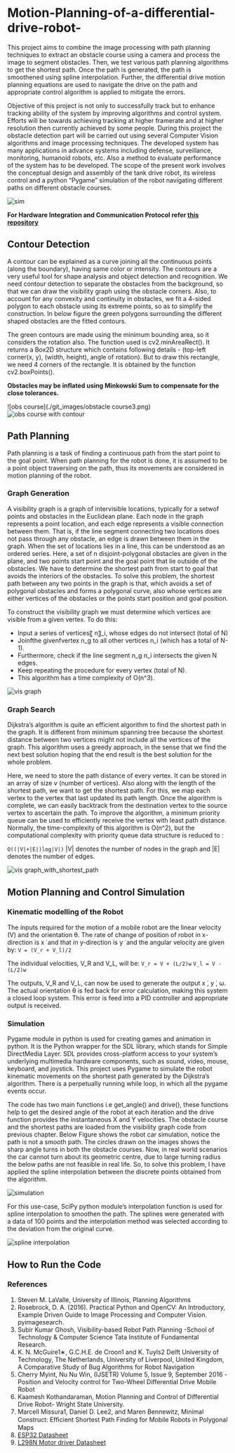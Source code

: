 # Motion-Planning-of-a-differential-drive-robot-
This project aims to combine the image processing with path planning techniques to extract an obstacle course using a camera and process the image to segment obstacles. Then, we test various path planning algorithms to get the shortest path. Once the path is generated, the path is smoothened using spline interpolation. Further, the differential drive motion planning equations are used to navigate the drive on the path and appropriate control algorithm is applied to mitigate the errors.

Objective of this project is not only to successfully track but to enhance tracking ability of the system by improving algorithms and control system. Efforts will be towards achieving tracking at higher framerate and at higher resolution then currently achieved by some people. During this project the obstacle detection part will be carried out using several Computer Vision algorithms and image processing techniques. The developed system has many applications in advance systems including defense, surveillance, monitoring, humanoid robots, etc. Also a method to evaluate performance of the system has to be developed. The scope of the present work involves the conceptual design and assembly of the tank drive robot, its wireless control and a python “Pygame” simulation of the robot navigating different paths on different obstacle courses. 

![sim](./git_images/simulation.gif)

**For Hardware Integration and Communication Protocol refer [this repository](https://github.com/savnani5/Wireless-robot-control)** 

## Contour Detection
A contour can be explained as a curve joining all the continuous points (along the boundary), having same color or intensity. The contours are a very useful tool for shape analysis and object detection and recognition. We need contour detection to separate the obstacles from the background, so that we can draw the visibility graph using the obstacle corners. Also, to account for any convexity and continuity in obstacles, we fit a 4-sided polygon to each obstacle using its extreme points, so as to simplify the construction. In below figure the green polygons surrounding the different shaped obstacles are the fitted contours. 

The green contours are made using the minimum bounding area, so it considers the rotation also. The function used is cv2.minAreaRect(). It returns a Box2D structure which contains following details - (top-left corner(x, y), (width, height), angle of rotation). But to draw this rectangle, we need 4 corners of the rectangle. It is obtained by the function cv2.boxPoints().

**Obstacles may be inflated using Minkowski Sum to compensate for the close tolerances.** 

![obs course](./git_images/obstacle course3.png)
![obs course with contour](./git_images/obs_contour.PNG)

## Path Planning
Path planning is a task of finding a continuous path from the start point to the goal point. When path planning for the robot is done, it is assumed to be a point object traversing on the path, thus its movements are considered in motion planning of the robot. 

### Graph Generation
A visibility graph is a graph of intervisible locations, typically for a setwof points and obstacles in the Euclidean plane. Each node in the graph represents a point location, and each edge represents a visible connection between them. That is, if the line segment connecting two locations does not pass through any obstacle, an edge is drawn between them in the graph. When the set of locations lies in a line, this can be understood as an ordered series. Here, a set of n disjoint-polygonal obstacles are given in the plane, and two points start point and the goal point that lie outside of the obstacles. We have to determine the shortest path from start to goal that avoids the interiors of the obstacles. To solve this problem, the shortest path between any two points in the graph is that, which avoids a set of polygonal obstacles and forms a polygonal curve, also whose vertices are either vertices of the obstacles or the points start position and goal position. 

To construct the visibility graph we must determine which vertices are visible from a given vertex. To do this:

- Input a series of vertices〖 n〗_i, whose edges do not intersect (total of N)
- Joinfthe givenfvertex n_g to all other vertices n_i (which has a total of N-1).
- Furthermore, check if the line segment n_g n_i intersects the given N edges.
- Keep repeating the procedure for every vertex (total of N).
- This algorithm has a time complexity of  O(n^3).

![vis graph](./git_images/vis_graph.PNG)

### Graph Search

Dijkstra’s algorithm is quite an efficient algorithm to find the shortest path in the graph. It is different from minimum spanning tree because the shortest distance between two vertices might not include all the vertices of the graph. This algorithm uses a greedy approach, in the sense that we find the next best solution hoping that the end result is the best solution for the whole problem.

Here, we need to store the path distance of every vertex. It can be stored in an array of size v (number of vertices). Also along with the length of the shortest path, we want to get the shortest path. For this, we map each vertex to the vertex that last updated its path length. Once the algorithm is complete, we can easily backtrack from the destination vertex to the source vertex to ascertain the path. To improve the algorithm, a minimum priority queue can be used to efficiently receive the vertex with least path distance. Normally, the time-complexity of this algorithm is O(n^2), but the computational complexity with priority queue data structure is reduced to :

`O((|V|+|E|)log|V|)`
|V| denotes the number of nodes in the graph and |E| denotes the number of edges.

![vis graph_with_shortest_path](./git_images/vis_graph_With_shortest_path.PNG)

## Motion Planning and Control Simulation

### Kinematic modelling of the Robot
The inputs required for the motion of a mobile robot are the linear velocity (V) and the orientation θ. The rate of change of position of robot in x-direction is x ̇ and that in y-direction is y ̇ and the angular velocity are given by: 
`V = (V_r + V_l)/2`

The individual velocities, V_R and V_L, will be:
`V_r = V + (L/2)w`
`V_l = V - (L/2)w`

The outputs, V_R and V_L, can now be used to generate the output x ̇, y ̇, ω. The actual orientation θ is fed back for error calculation, making this system a closed loop system. This error is feed into a PID controller and appropriate output is received.

### Simulation
Pygame module in python is used for creating games and animation in python. It is the Python wrapper for the SDL library, which stands for Simple DirectMedia Layer. SDL provides cross-platform access to your system’s underlying multimedia hardware components, such as sound, video, mouse, keyboard, and joystick. This project uses Pygame to simulate the robot kinematic movements on the shortest path generated by the Dijkstra’s algorithm. There is a perpetually running while loop, in which all the pygame events occur.

The code has two main functions i.e get_angle() and drive(), these functions help to get the desired angle of the robot at each iteration and the drive function provides the instantaneous X and Y velocities. The obstacle course and the shortest paths are loaded from the visibility graph code from previous chapter. Below Figure shows the robot car simulation, notice the path is not a smooth path. The circles drawn on the images shows the sharp angle turns in both the obstacle courses. Now, in real world scenarios the car cannot turn about its geometric centre, due to large turning radius the below paths are not feasible in real life. So, to solve this problem, I have applied the spline interpolation between the discrete points obtained from the algorithm.  

![simulation](./git_images/pygame_sim1.PNG)

For this use-case, SciPy python module’s interpolation function is used for spline interpolation to smoothen the path. The splines were generated with a data of 100 points and the interpolation method was selected according to the deviation from the original curve.

![spline interpolation](./git_images/spline_interpolation.PNG)


## How to Run the Code


### References
1) Steven M. LaValle, University of Illinois, Planning Algorithms
2) Rosebrock, D. A. (2016). Practical Python and OpenCV: An Introductory, Example Driven Guide to Image Processing and Computer Vision. pyimagesearch.
3) Subir Kumar Ghosh, Visibility-based Robot Path Planning -School of Technology & Computer Science Tata Institute of Fundamental Research.
4) K. N. McGuire1∗, G.C.H.E. de Croon1 and K. Tuyls2 Delft University of Technology, The Netherlands, University of Liverpool, United Kingdom, A Comparative Study of Bug Algorithms for Robot Navigation
5) Cherry Myint, Nu Nu Win, (IJSETR) Volume 5, Issue 9, September 2016 -Position and Velocity control for Two-Wheel Differential Drive Mobile Robot
6) Kaamesh Kothandaraman, Motion Planning and Control of Differential Drive Robot- Wright State University.
7) Marcell Missura1, Daniel D. Lee2, and Maren Bennewitz, Minimal Construct: Efﬁcient Shortest Path Finding for Mobile Robots in Polygonal Maps
8) [ESP32 Datasheet](https://www.espressif.com/sites/default/files/documentation/esp32_datasheet_en.pdf)
9) [L298N Motor driver Datasheet](https://www.sparkfun.com/datasheets/Robotics/L298_H_Bridge.pdf)
